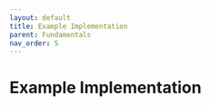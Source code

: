 ```yaml
---
layout: default
title: Example Implementation
parent: Fundamentals
nav_order: 5
---
```


# Example Implementation